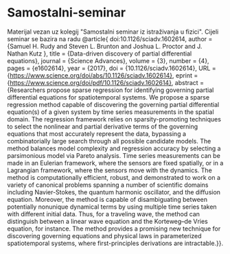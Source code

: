 # Samostalni-seminar
Materijal vezan uz kolegij "Samostalni seminar iz istraživanja u fizici".
Cijeli seminar se bazira na radu @article{
doi:10.1126/sciadv.1602614,
author = {Samuel H. Rudy  and Steven L. Brunton  and Joshua L. Proctor  and J. Nathan Kutz },
title = {Data-driven discovery of partial differential equations},
journal = {Science Advances},
volume = {3},
number = {4},
pages = {e1602614},
year = {2017},
doi = {10.1126/sciadv.1602614},
URL = {https://www.science.org/doi/abs/10.1126/sciadv.1602614},
eprint = {https://www.science.org/doi/pdf/10.1126/sciadv.1602614},
abstract = {Researchers propose sparse regression for identifying governing partial differential equations for spatiotemporal systems. We propose a sparse regression method capable of discovering the governing partial differential equation(s) of a given system by time series measurements in the spatial domain. The regression framework relies on sparsity-promoting techniques to select the nonlinear and partial derivative terms of the governing equations that most accurately represent the data, bypassing a combinatorially large search through all possible candidate models. The method balances model complexity and regression accuracy by selecting a parsimonious model via Pareto analysis. Time series measurements can be made in an Eulerian framework, where the sensors are fixed spatially, or in a Lagrangian framework, where the sensors move with the dynamics. The method is computationally efficient, robust, and demonstrated to work on a variety of canonical problems spanning a number of scientific domains including Navier-Stokes, the quantum harmonic oscillator, and the diffusion equation. Moreover, the method is capable of disambiguating between potentially nonunique dynamical terms by using multiple time series taken with different initial data. Thus, for a traveling wave, the method can distinguish between a linear wave equation and the Korteweg–de Vries equation, for instance. The method provides a promising new technique for discovering governing equations and physical laws in parameterized spatiotemporal systems, where first-principles derivations are intractable.}}.
